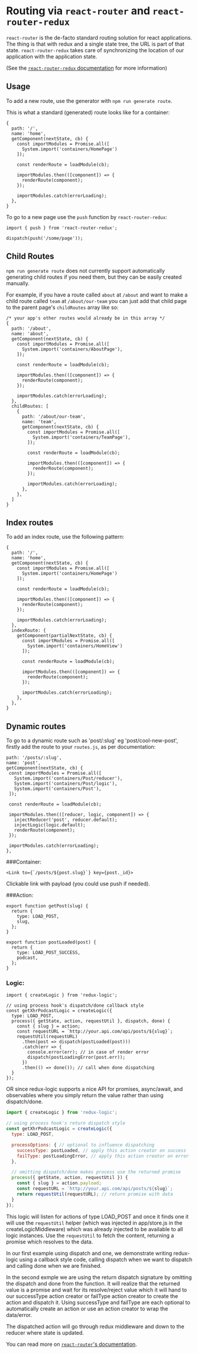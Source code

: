 # Routing via `react-router` and `react-router-redux`

`react-router` is the de-facto standard routing solution for react applications.
The thing is that with redux and a single state tree, the URL is part of that
state. `react-router-redux` takes care of synchronizing the location of our
application with the application state.

(See the [`react-router-redux` documentation](https://github.com/reactjs/react-router-redux)
for more information)

## Usage

To add a new route, use the generator with `npm run generate route`.

This is what a standard (generated) route looks like for a container:

```JS
{
  path: '/',
  name: 'home',
  getComponent(nextState, cb) {
    const importModules = Promise.all([
      System.import('containers/HomePage')
    ]);

    const renderRoute = loadModule(cb);

    importModules.then(([component]) => {
      renderRoute(component);
    });

    importModules.catch(errorLoading);
  },
}
```

To go to a new page use the `push` function by `react-router-redux`:

```JS
import { push } from 'react-router-redux';

dispatch(push('/some/page'));
```

## Child Routes
`npm run generate route` does not currently support automatically generating child routes if you need them, but they can be easily created manually.

For example, if you have a route called `about` at `/about` and want to make a child route called `team` at `/about/our-team` you can just add that child page to the parent page's `childRoutes` array like so:

```JS
/* your app's other routes would already be in this array */
{
  path: '/about',
  name: 'about',
  getComponent(nextState, cb) {
    const importModules = Promise.all([
      System.import('containers/AboutPage'),
    ]);

    const renderRoute = loadModule(cb);

    importModules.then(([component]) => {
      renderRoute(component);
    });

    importModules.catch(errorLoading);
  },
  childRoutes: [
    {
      path: '/about/our-team',
      name: 'team',
      getComponent(nextState, cb) {
        const importModules = Promise.all([
          System.import('containers/TeamPage'),
        ]);

        const renderRoute = loadModule(cb);

        importModules.then(([component]) => {
          renderRoute(component);
        });

        importModules.catch(errorLoading);
      },
    },
  ]
}
```

## Index routes

To add an index route, use the following pattern:

```JS
{
  path: '/',
  name: 'home',
  getComponent(nextState, cb) {
    const importModules = Promise.all([
      System.import('containers/HomePage')
    ]);

    const renderRoute = loadModule(cb);

    importModules.then(([component]) => {
      renderRoute(component);
    });

    importModules.catch(errorLoading);
  },
  indexRoute: {
    getComponent(partialNextState, cb) {
      const importModules = Promise.all([
        System.import('containers/HomeView')
      ]);

      const renderRoute = loadModule(cb);

      importModules.then(([component]) => {
        renderRoute(component);
      });

      importModules.catch(errorLoading);
    },
  },
}
```

## Dynamic routes

To go to a dynamic route such as 'post/:slug' eg 'post/cool-new-post', firstly add the route to your `routes.js`, as per documentation:

```JS
path: '/posts/:slug',
name: 'post',
getComponent(nextState, cb) {
 const importModules = Promise.all([
   System.import('containers/Post/reducer'),
   System.import('containers/Post/logic'),
   System.import('containers/Post'),
 ]);

 const renderRoute = loadModule(cb);

 importModules.then(([reducer, logic, component]) => {
   injectReducer('post', reducer.default);
   injectLogic(logic.default);
   renderRoute(component);
 });

 importModules.catch(errorLoading);
},
```

###Container:

```JSX
<Link to={`/posts/${post.slug}`} key={post._id}>
```

Clickable link with payload (you could use push if needed).

###Action:

```JS
export function getPost(slug) {
  return {
    type: LOAD_POST,
    slug,
  };
}

export function postLoaded(post) {
  return {
    type: LOAD_POST_SUCCESS,
    podcast,
  };
}
```

### Logic:

```JS
import { createLogic } from 'redux-logic';

// using process hook's dispatch/done callback style
const getXhrPodcastLogic = createLogic({
  type: LOAD_POST,
  process({ getState, action, requestUtil }, dispatch, done) {
    const { slug } = action;
    const requestURL = `http://your.api.com/api/posts/${slug}`;
    requestUtil(requestURL)
      .then(post => dispatch(postLoaded(post)))
      .catch(err => {
        console.error(err); // in case of render error
        dispatch(postLoadingError(post.err));
      })
      .then(() => done()); // call when done dispatching
  }
});
```

OR since redux-logic supports a nice API for promises, async/await, and observables where you simply return the value rather than using dispatch/done.

```js
import { createLogic } from 'redux-logic';

// using process hook's return dispatch style
const getXhrPodcastLogic = createLogic({
  type: LOAD_POST,

  processOptions: { // optional to influence dispatching
    successType: postLoaded, // apply this action creator on success
    failType: postLoadingError, // apply this action creator on error
  },

  // omitting dispatch/done makes process use the returned promise
  process({ getState, action, requestUtil }) {
    const { slug } = action.payload;
    const requestURL = `http://your.api.com/api/posts/${slug}`;
    return requestUtil(requestURL); // return promise with data
  }
});
```


This logic will listen for actions of type LOAD_POST and once it finds one it will use the `requestUtil` helper (which was injected in app/store.js in the createLogicMiddleware) which was already injected to be available to all logic instances. Use the `requestUtil` to fetch the content, returning a promise which resolves to the data.

In our first example using dispatch and one, we demonstrate writing redux-logic using a callback style code, calling dispatch when we want to dispatch and calling done when we are finished.

In the second exmple we are using the return dispatch signature by omitting the dispatch and done from the function. It will realize that the returned value is a promise and wait for its resolve/reject value which it will hand to our successType action creator or failType action creator to create the action and dispatch it. Using successType and failType are each optional to automatically create an action or use an action creator to wrap the data/error.

The dispatched action will go through redux middleware and down to the reducer where state is updated.


You can read more on [`react-router`'s documentation](https://github.com/reactjs/react-router/blob/master/docs/API.md#props-3).

